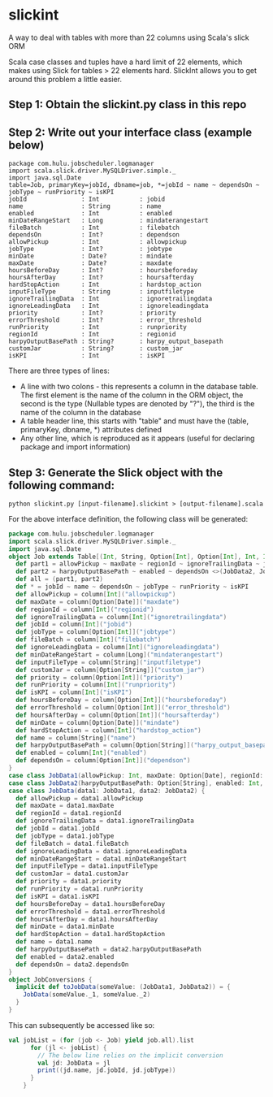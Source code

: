 slickint
========

A way to deal with tables with more than 22 columns using Scala's slick ORM

Scala case classes and tuples have a hard limit of 22 elements, which makes using Slick for tables > 22 elements hard. SlickInt allows you to get around this problem a little easier.

## Step 1: Obtain the slickint.py class in this repo

## Step 2: Write out your interface class (example below)
```
package com.hulu.jobscheduler.logmanager
import scala.slick.driver.MySQLDriver.simple._
import java.sql.Date
table=Job, primaryKey=jobId, dbname=job, *=jobId ~ name ~ dependsOn ~ jobType ~ runPriority ~ isKPI
jobId               : Int           : jobid
name                : String        : name
enabled             : Int           : enabled
minDateRangeStart   : Long          : mindaterangestart
fileBatch           : Int           : filebatch
dependsOn           : Int?          : dependson
allowPickup         : Int           : allowpickup
jobType             : Int?          : jobtype
minDate             : Date?         : mindate
maxDate             : Date?         : maxdate
hoursBeforeDay      : Int?          : hoursbeforeday
hoursAfterDay       : Int?          : hoursafterday
hardStopAction      : Int           : hardstop_action
inputFileType       : String        : inputfiletype
ignoreTrailingData  : Int           : ignoretrailingdata
ignoreLeadingData   : Int           : ignoreleadingdata
priority            : Int?          : priority
errorThreshold      : Int?          : error_threshold
runPriority         : Int           : runpriority
regionId            : Int           : regionid
harpyOutputBasePath : String?       : harpy_output_basepath
customJar           : String?       : custom_jar
isKPI               : Int           : isKPI
```

There are three types of lines:
* A line with two colons - this represents a column in the database table. The first element is the name of the column in the ORM object, the second is the type (Nullable types are denoted by "?"), the third is the name of the column in the database
* A table header line, this starts with "table" and must have the (table, primaryKey, dbname, *) attributes defined
* Any other line, which is reproduced as it appears (useful for declaring package and import information)

## Step 3: Generate the Slick object with the following command:
```
python slickint.py [input-filename].slickint > [output-filename].scala
```

For the above interface definition, the following class will be generated:

```scala
package com.hulu.jobscheduler.logmanager
import scala.slick.driver.MySQLDriver.simple._
import java.sql.Date
object Job extends Table[(Int, String, Option[Int], Option[Int], Int, Int)]("job") {
  def part1 = allowPickup ~ maxDate ~ regionId ~ ignoreTrailingData ~ jobId ~ jobType ~ fileBatch ~ ignoreLeadingData ~ minDateRangeStart ~ inputFileType ~ customJar ~ priority ~ runPriority ~ isKPI ~ hoursBeforeDay ~ errorThreshold ~ hoursAfterDay ~ minDate ~ hardStopAction ~ name <>(JobData1, JobData1.unapply _)
  def part2 = harpyOutputBasePath ~ enabled ~ dependsOn <>(JobData2, JobData2.unapply _)
  def all = (part1, part2)
  def * = jobId ~ name ~ dependsOn ~ jobType ~ runPriority ~ isKPI
  def allowPickup = column[Int]("allowpickup")
  def maxDate = column[Option[Date]]("maxdate")
  def regionId = column[Int]("regionid")
  def ignoreTrailingData = column[Int]("ignoretrailingdata")
  def jobId = column[Int]("jobid")
  def jobType = column[Option[Int]]("jobtype")
  def fileBatch = column[Int]("filebatch")
  def ignoreLeadingData = column[Int]("ignoreleadingdata")
  def minDateRangeStart = column[Long]("mindaterangestart")
  def inputFileType = column[String]("inputfiletype")
  def customJar = column[Option[String]]("custom_jar")
  def priority = column[Option[Int]]("priority")
  def runPriority = column[Int]("runpriority")
  def isKPI = column[Int]("isKPI")
  def hoursBeforeDay = column[Option[Int]]("hoursbeforeday")
  def errorThreshold = column[Option[Int]]("error_threshold")
  def hoursAfterDay = column[Option[Int]]("hoursafterday")
  def minDate = column[Option[Date]]("mindate")
  def hardStopAction = column[Int]("hardstop_action")
  def name = column[String]("name")
  def harpyOutputBasePath = column[Option[String]]("harpy_output_basepath")
  def enabled = column[Int]("enabled")
  def dependsOn = column[Option[Int]]("dependson")
}
case class JobData1(allowPickup: Int, maxDate: Option[Date], regionId: Int, ignoreTrailingData: Int, jobId: Int, jobType: Option[Int], fileBatch: Int, ignoreLeadingData: Int, minDateRangeStart: Long, inputFileType: String, customJar: Option[String], priority: Option[Int], runPriority: Int, isKPI: Int, hoursBeforeDay: Option[Int], errorThreshold: Option[Int], hoursAfterDay: Option[Int], minDate: Option[Date], hardStopAction: Int, name: String)
case class JobData2(harpyOutputBasePath: Option[String], enabled: Int, dependsOn: Option[Int])
case class JobData(data1: JobData1, data2: JobData2) {
  def allowPickup = data1.allowPickup
  def maxDate = data1.maxDate
  def regionId = data1.regionId
  def ignoreTrailingData = data1.ignoreTrailingData
  def jobId = data1.jobId
  def jobType = data1.jobType
  def fileBatch = data1.fileBatch
  def ignoreLeadingData = data1.ignoreLeadingData
  def minDateRangeStart = data1.minDateRangeStart
  def inputFileType = data1.inputFileType
  def customJar = data1.customJar
  def priority = data1.priority
  def runPriority = data1.runPriority
  def isKPI = data1.isKPI
  def hoursBeforeDay = data1.hoursBeforeDay
  def errorThreshold = data1.errorThreshold
  def hoursAfterDay = data1.hoursAfterDay
  def minDate = data1.minDate
  def hardStopAction = data1.hardStopAction
  def name = data1.name
  def harpyOutputBasePath = data2.harpyOutputBasePath
  def enabled = data2.enabled
  def dependsOn = data2.dependsOn
}
object JobConversions {
  implicit def toJobData(someValue: (JobData1, JobData2)) = {
    JobData(someValue._1, someValue._2)
  }
}
```

This can subsequently be accessed like so:
```scala
val jobList = (for (job <- Job) yield job.all).list
      for (jl <- jobList) {
        // The below line relies on the implicit conversion
        val jd: JobData = jl
        print((jd.name, jd.jobId, jd.jobType))
      }
    }
```
